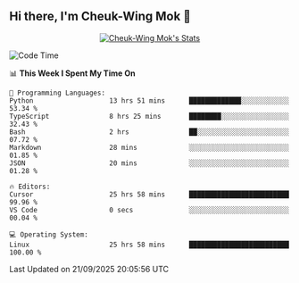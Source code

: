 ## Hi there, I'm Cheuk-Wing Mok 👋

<!--
**mozro0327/mozro0327** is a ✨ _special_ ✨ repository because its `README.md` (this file) appears on your GitHub profile.

Here are some ideas to get you started:

- 🔭 I’m currently working on ...
- 🌱 I’m currently learning ...
- 👯 I’m looking to collaborate on ...
- 🤔 I’m looking for help with ...
- 💬 Ask me about ...
- 📫 How to reach me: ...
- 😄 Pronouns: ...
- ⚡ Fun fact: ...
-->

<p align="center">
  <a href="https://github.com/mozro0327" class="rich-diff-level-one">
    <img src="https://github-readme-stats.vercel.app/api?username=mozro0327&title_color=333&text_color=777" alt="Cheuk-Wing Mok's Stats" >
    <!-- &hide=issues
    <img src="https://github-readme-stats.vercel.app/api?username=mozro0327&hide=issues&title_color=333&text_color=777" alt="Cheuk-Wing Mok's Stats" >
    -->
  </a>
</p>

<!--START_SECTION:waka-->
![Code Time](http://img.shields.io/badge/Code%20Time-3%2C869%20hrs%2045%20mins-blue)

📊 **This Week I Spent My Time On** 

```text
💬 Programming Languages: 
Python                   13 hrs 51 mins      █████████████░░░░░░░░░░░░   53.34 % 
TypeScript               8 hrs 25 mins       ████████░░░░░░░░░░░░░░░░░   32.43 % 
Bash                     2 hrs               ██░░░░░░░░░░░░░░░░░░░░░░░   07.72 % 
Markdown                 28 mins             ░░░░░░░░░░░░░░░░░░░░░░░░░   01.85 % 
JSON                     20 mins             ░░░░░░░░░░░░░░░░░░░░░░░░░   01.28 % 

🔥 Editors: 
Cursor                   25 hrs 58 mins      █████████████████████████   99.96 % 
VS Code                  0 secs              ░░░░░░░░░░░░░░░░░░░░░░░░░   00.04 % 

💻 Operating System: 
Linux                    25 hrs 58 mins      █████████████████████████   100.00 % 
```


 Last Updated on 21/09/2025 20:05:56 UTC
<!--END_SECTION:waka-->
